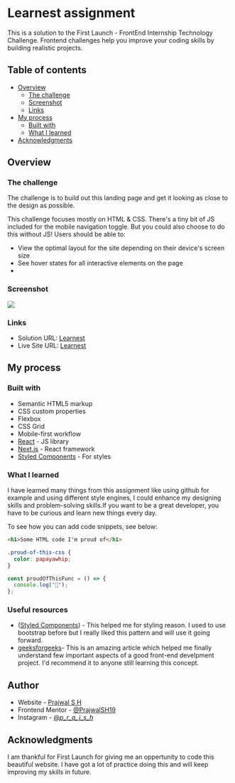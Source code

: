 # Learnest assignment

This is a solution to the First Launch - FrontEnd Internship Technology Challenge. Frontend challenges help you improve your coding skills by building realistic projects.

## Table of contents

- [Overview](#overview)
  - [The challenge](#the-challenge)
  - [Screenshot](#screenshot)
  - [Links](#links)
- [My process](#my-process)
  - [Built with](#built-with)
  - [What I learned](#what-i-learned)
- [Acknowledgments](#acknowledgments)

## Overview

### The challenge
The challenge is to build out this landing page and get it looking as close to the design as possible.

This challenge focuses mostly on HTML & CSS. There's a tiny bit of JS included for the mobile navigation toggle. But you could also choose to do this without JS!
Users should be able to:

- View the optimal layout for the site depending on their device's screen size
- See hover states for all interactive elements on the page
- 
### Screenshot

![](https://github.com/PrajwalSH19/learnest/blob/main/images/desktop/image-screenshot.png)

### Links

- Solution URL: [Learnest](https://prajwalsh19.github.io/learnest/)
- Live Site URL: [Learnest](https://prajwalsh19.github.io/learnest/)

## My process

### Built with

- Semantic HTML5 markup
- CSS custom properties
- Flexbox
- CSS Grid
- Mobile-first workflow
- [React](https://reactjs.org/) - JS library
- [Next.js](https://nextjs.org/) - React framework
- [Styled Components](https://styled-components.com/) - For styles

### What I learned

I have learned many things from this assignment like using github for example and using different style engines, I could enhance my designing skills and problem-solving skills.If you want to be a great developer, you have to be curious and learn new things every day.

To see how you can add code snippets, see below:

```html
<h1>Some HTML code I'm proud of</h1>
```

```css
.proud-of-this-css {
  color: papayawhip;
}
```

```js
const proudOfThisFunc = () => {
  console.log("🎉");
};
```

### Useful resources

- ([Styled Components](https://styled-components.com/)) - This helped me for styling reason. I used to use bootstrap before but I really liked this pattern and will use it going forward.
- [geeksforgeeks](https://www.geeksforgeeks.org/top-10-front-end-web-development-projects-for-beginners/)- This is an amazing article which helped me finally understand few important aspects of a good front-end develpment project. I'd recommend it to anyone still learning this concept.


## Author

- Website - [Prajwal S H](https://prajwalsh19.github.io/learnest/)
- Frontend Mentor - [@PrajwalSH19](https://github.com/PrajwalSH19/learnest)
- Instagram - [@_p_r_a_j_s_h_](https://www.instagram.com/_p_r_a_j_s_h_)

## Acknowledgments
I am thankful for First Launch for giving me an oppertunity to code this beautiful website. I have got a lot of practice doing this and will keep improving my skills in future.
